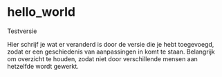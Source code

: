 # hello_world
Testversie

Hier schrijf je wat er veranderd is door de versie die je hebt toegevoegd, zodat er een geschiedenis van aanpassingen in komt te staan.
Belangrijk om overzicht te houden, zodat niet door verschillende mensen aan hetzelfde wordt gewerkt.
